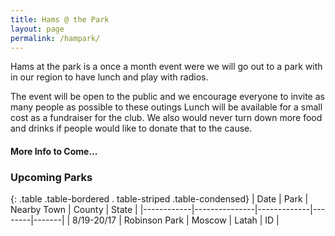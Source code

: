 ```yaml
---
title: Hams @ the Park
layout: page
permalink: /hampark/
---
```


Hams at the park is a once a month event were we will go out to a park with in our region to have lunch and play with radios.

The event will be open to the public and we encourage everyone to invite as many people as possible to these outings
Lunch will be available for a small cost as a fundraiser for the club. We also would never turn down more food and drinks if people would like to donate that to the cause.

#### More Info to Come...

### Upcoming Parks

{: .table .table-bordered . table-striped .table-condensed}
| Date       | Park          | Nearby Town | County | State |
|------------|---------------|-------------|--------|-------|
| 8/19-20/17 | Robinson Park | Moscow      | Latah  | ID    |
